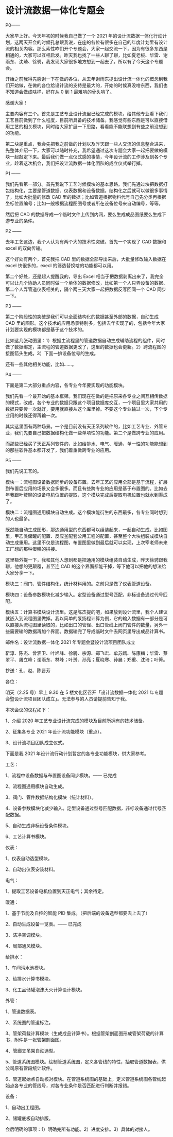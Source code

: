 # 设计流数据一体化专题会

P0——

大家早上好。今天年初的时候我自己做了一个 2021 年的设计流数据一体化行动计划，这两天开会的时候孔总跟我说，在座的各位有很多在自己的年度计划里有设计流的相关内容。那么索性咋们开个专题会，大家一起交流一下，因为有很多东西是相通的，大家可以互相启发。昨天我也找了一些人聊了聊，比如夏老板、华雷、谢雨东、沈琦、徐骋，我发现大家很多地方想到一起去了。所以有了今天这个专题会。

开始之前我得先感谢一下在做的各位，从去年谢雨东提出设计流一体化的概念到我们开始做，在做的各位给设计流的支持是最大的，开始的时候真没啥东西，我们也不知道会做成啥样，好在从 0 到 1 最难啃的骨头啃了。

感谢大家！

主要内容有三个。首先是工艺专业设计流里已经完成的模块，给其他专业看下我们工艺目前做到了什么程度，目前所具备的技术储备。我感觉有些东西是可以直接借用工艺的相关模块，同时给大家扩展一下思路，看看能不能联想到有些之前没想到的功能。

第二块是重点，我会先把我之前做的计划以及昨天跟一些人交流的信息整合进来，先整体介绍一下，大家可以随时补充，我希望通过这次专题会大家一起把要做的模块一起敲定下来。最后我们做一点仪式感的事情，今年设计流的工作涉及到各个专业，趁着这次机会，我们把设计流数据一体化团队的成立仪式举行掉。

P1 ——

我们先看第一部分。首先我说下工艺时候模块的基本思路。我们先通过块把数据打包结构化，主要是管道数据、仪表数据和设备数据。结构化之后就可以做很多事情了，比如大批量的修改 CAD 里的数据；比如管道根据物料代号自己先分类再根据坐标位置编号；比如一般根据流程图图号或者所在设备位号来自动编号，等等。

然后把 CAD 的数据导成一个临时文件上传到内网，要么生成成品图纸要么生成下游专业的条件。

P2 ——

去年工艺这边，我个人认为有两个大的技术性突破。首先一个实现了 CAD 数据和 excel 的双向传输。

这个好处有两个，首先我把 CAD 里的数据全部导出来后，大批量修改输入数据在 excel 快很多的，execl 的筛选替换啥的功能都可以用。

第二个好处，还是超人提醒我的，导出 Excel 相当于把数据剥离出来了，我完全可以让几个协助人员同时做一个单体的数据修改，比如第一个人只弄设备的数据、第二个人弄管道仪表相关的，隔个两三天大家一起把数据反写回同一个 CAD 同步一下。

P3 ——

第二个阶段性的突破是我们可以全面结构化的数据甚至外部的数据，自动生成 CAD 里的图形。这个技术的应用场景特别多，包括去年实现了的，包括今年大家计划要实现的模块都是基于这个技术的。

比如这几张动图里：1）根据主流程里的管道数据自动生成辅助流程的组件，同时做了数据绑定，主流程的管道数据更改了，这里的数据也会更新。2）跨流程图的接图箭头生成。3）下面一排设备位号的生成。

还有一些其他相关功能，比如……。

P4 ——

下面是第二大部分重点内容，各专业今年要实现的功能模块。

我们先看一个最开始的基本框架。我们现在在做的是把原来各专业之间互相传数据的模式，改成，各个专业的数据只跟这个项目数据库交互，一个项目里大家共用的数据只要传一次就好，要用就直接从这个库里掉。不要这个专业输过一次，下个专业用的时候还得再输一次。

其实这里面有两种场景。一个是目前没有天正系列软件的，比如工艺专业、外管专业，我们先要自己把数据结构化做一些单项性的功能。第二个是做跨专业的应用。

而那些已经买了天正系列软件的，比如给排水、电气、暖通，单一性的功能能想到的那些软件基本都开发了，我们着重做跨专业的应用。

P5 ——

我们先说工艺的。

模块一：流程图设备数据同步的设备布置。去年工艺的应用全部是基于流程，扩展到布置后应用的场景又会多很多。而且有些跨专业的应用是基于布置图的。比如去年我跟叶赟聊的设备电机位置的提取，这个模块完成后提取电机位置也就水到渠成了。

模块二：流程图通用模块自动生成。这个模块能衍生的东西最多，各专业同时想到的人也最多。

既然能自动生成图形，那边通用型的东西都可以组装起来，一起自动生成。比如图里，甲乙类储罐的配置、反应釜配套公用工程的配置，甚至整个大块组装成模块自动生成重用。这里不仅是流程图，布置图里做到最后就可以实现，上次宰老师未来工厂想的那种蛋糕的拼接。

这里额外提一下，我和其他人想到都是把通用的模块组装自动生成，昨天徐骋跟我聊，他想的更颠覆，甚至连 CAD 的这个界面都能干掉，等下他可以把他的想法给大家分享一下。

模块三：阀门、管件结构化，统计材料用的。之前只是做了仪表管道设备。

模块四：设备参数模块化减少输入。定型设备通过型号匹配，非标设备通过代号匹配。

模块五：计算书模块设计流里。这是陈杰提的吧，如果放到设计流里，我个人建议就嵌入到流程图里做掉。我以简单的泵扬程计算为例，它的输入数据有一部分是可以直接从流程图里读取的，比如出口的管径、出口管线上阀门管件的数量，另外一些需要输的数据再加个界面。数据输完了导成临时文件去网页里导出成品计算书。

邮件名：设计流数据一体化 2021 年专题会暨设计流项目团队成立

靳淳、陈杰、曾涵卫、叶旭峰、徐骋、宗源、郑飞宏、牟苏嫣、陈康麟；华雷、蔡翠平、屠立峰；谢雨东、林峰；叶赟、孙亮；夏晓寒、孙晨；郑重、沈琦；叶箐。

抄送：孔、赵、陈晋芳

各位：

明天（2.25 号）早上 9.30 在 5 楼文化区召开「设计流数据一体化 2021 年专题会暨设计流项目团队成立」。无法参与的人员请提前告知于我。

本次会议的议程如下：

1、介绍 2020 年工艺专业设计流完成的模块及目前所拥有的技术储备。

2、征集各专业 2021 年设计流功能模块（重点）。

3、设计流项目团队成立仪式。

下面是我 2021 年设计流行动计划暂定的各专业功能模块，供大家参考。

工艺：

1、流程中设备数据与布置图设备同步模块。—— 已完成

2、流程图通用模块自动生成。

3、阀门、管件数据结构化模块（统计材料）。

4、设备参数模块化减少输入。定型设备通过型号匹配数据，非标设备通过代号匹配数据。

5、自动生成非标设备条件模块。

6、工艺计算书模块。

仪表：

1、仪表自动选型模块。

2、自动出仪表安装材料。

电气：

1、提取工艺设备电机位置到天正电气；其余待定。

暖通：

1、基于节能及自控的智能 PID 集成。（把后端的设备选型都要去上去了）

2、自动生成设备一览表。—— 已完成

3、洁净空调模块。

4、局部通风模块。

给排水：

1、车间污水池模块。

2、给排水计算书模块。

3、化工品储罐泡沫灭火计算设计模块。

外管：

1、管道数据表。

2、系统图的管道标注。

3、管架荷载计算模块（生成成品计算书）。根据管架剖面图形成管架荷载的计算书，附件是一张管架剖面图。

4、管廊支吊架自动选型。

5、管道系统图模块。绘制管道系统图，定义各管线的特性，抽取管道数据表，供公司原有管段统计软件。

6、管道起始点自动核对模块。在管道系统图的基础上，定义管道系统图各管线起始点各专业的管线号，对各专业条件是否匹配进行判断并报错。

设备：

1、自动出工程图。

2、储罐底板自动排版。

会后明确的事项：1）明确完所有功能。2）进度安排。3）具体的对接人。
